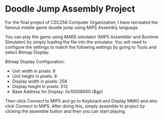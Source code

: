 # Doodle Jump Assembly Project

For the final project of CSC258 Computer Organization, I have recreated the famous mobile game doodle jump using MIPS Assembly language. 

You can play the game using MARS simulator (MIPS Assembler and Runtime Simulator) by simply loading the file into the simulator. 
You will need to configure the settings to match the following settings by going to Tools and select Bitmap Display:

Bitmap Display Configuration:
- Unit width in pixels: 8
- Unit height in pixels: 8
- Display width in pixels: 256
- Display height in pixels: 512
- Base Address for Display: 0x10008000 ($gp)

Then click Connect to MIPS and go to Keyboard and Display MMIO and also click Connect to MIPS. 
After doing this, simply assemble to project by clicking the assemble button and then you can start playing. 
